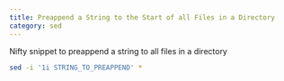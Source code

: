 ```yaml
---
title: Preappend a String to the Start of all Files in a Directory 
category: sed
---
```


Nifty snippet to preappend a string to all files in a directory 

```sh
sed -i '1i STRING_TO_PREAPPEND' *
```